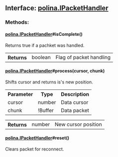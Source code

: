 ## **Interface: <a href="https://github.com/LiveTex/Node-Polina/tree/public/docs/Node-Polina/polina/interfaces/polina.IPacketHandler.md">polina.IPacketHandler</a>**

 






### **Methods:**



#### <a href="https://github.com/LiveTex/Node-Polina/tree/public/docs/Node-Polina/polina/interfaces/polina.IPacketHandler.md">polina.IPacketHandler</a>#isComplete()

 Returns true if a pachket was handled.  




<table>
  <tr>
    <th>Returns</th><td>boolean</td><td>Flag of packet handling</td>
  </tr>
</table>




#### <a href="https://github.com/LiveTex/Node-Polina/tree/public/docs/Node-Polina/polina/interfaces/polina.IPacketHandler.md">polina.IPacketHandler</a>#process(cursor, chunk)

 Shifts cursor and returns is's new position.  



<table>
  <tr>
    <th>Parameter</th><th>Type</th><th>Description</th>
  </tr>
  
  <tr>
    <td>cursor</td><td>number</td><td>Data cursor</td>
  </tr>
  
  <tr>
    <td>chunk</td><td>!Buffer</td><td>Data packet</td>
  </tr>
  
</table>


<table>
  <tr>
    <th>Returns</th><td>number</td><td>New cursor position</td>
  </tr>
</table>




#### <a href="https://github.com/LiveTex/Node-Polina/tree/public/docs/Node-Polina/polina/interfaces/polina.IPacketHandler.md">polina.IPacketHandler</a>#reset()

 Clears packet for reconnect. 









